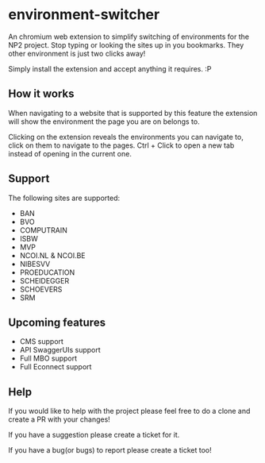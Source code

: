 # environment-switcher

An chromium web extension to simplify switching of environments for the NP2 project. Stop typing or looking the sites up in you bookmarks. They other environment is just two clicks away!

Simply install the extension and accept anything it requires. :P

## How it works

When navigating to a website that is supported by this feature the extension will show the environment the page you are on belongs to.

Clicking on the extension reveals the environments you can navigate to, click on them to navigate to the pages. Ctrl + Click to open a new tab instead of opening in the current one.

## Support
The following sites are supported:
* BAN
* BVO
* COMPUTRAIN
* ISBW
* MVP
* NCOI.NL & NCOI.BE
* NIBESVV
* PROEDUCATION
* SCHEIDEGGER
* SCHOEVERS
* SRM

## Upcoming features
* CMS support
* API SwaggerUIs support
* Full MBO support
* Full Econnect support

## Help
If you would like to help with the project please feel free to do a clone and create a PR with your changes!

If you have a suggestion please create a ticket for it.

If you have a bug(or bugs) to report please create a ticket too!
